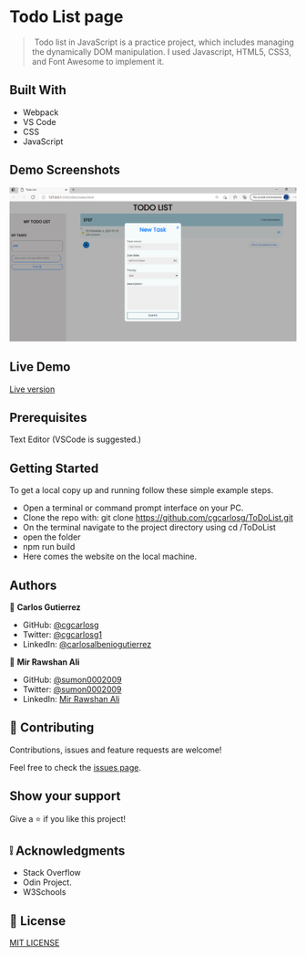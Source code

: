 # Todo List page

>  Todo list in JavaScript is a practice project, which includes managing the dynamically DOM manipulation. I used Javascript, HTML5, CSS3, and Font Awesome to implement it.

## Built With

- Webpack
- VS Code
- CSS
- JavaScript

## Demo Screenshots

![screenshot](https://github.com/cgcarlosg/ToDoList/blob/Feat/dist/images/screen1.png)

## Live Demo

[Live version](https://rawcdn.githack.com/cgcarlosg/ToDoList/2b17e9c5ae4639f0a5ce04039e98acc563922544/dist/index.html)

## Prerequisites

Text Editor (VSCode is suggested.)

## Getting Started
To get a local copy up and running follow these simple example steps.

- Open a terminal or command prompt interface on your PC.
- Clone the repo with: git clone https://github.com/cgcarlosg/ToDoList.git
- On the terminal navigate to the project directory using cd /ToDoList
- open the folder
- npm run build
- Here comes the website on the local machine.


## Authors

👤 **Carlos Gutierrez**

- GitHub:  [@cgcarlosg](https://github.com/cgcarlosg)
- Twitter: [@cgcarlosg1](https://twitter.com/cgcarlosg1)
- LinkedIn: [@carlosalbeniogutierrez](www.linkedin.com/in/carlosalbeniogutierrez)

👤 **Mir Rawshan Ali**

- GitHub: [@sumon0002009](https://github.com/sumon0002001)
- Twitter: [@sumon0002009](https://twitter.com/Sumon0002009)
- LinkedIn: [Mir Rawshan Ali](https://www.linkedin.com/in/mir-rawshan-ali-27b6a5198/)


## 🤝 Contributing

Contributions, issues and feature requests are welcome!

Feel free to check the [issues page](https://github.com/cgcarlosg/ToDoList/issues).

## Show your support

Give a ⭐️ if you like this project!

## :grey_exclamation: Acknowledgments

- Stack Overflow
- Odin Project.
- W3Schools

## 📝 License

[MIT LICENSE](LICENSE)
